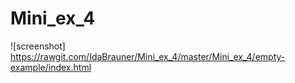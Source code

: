 # Mini_ex_4
![screenshot]
https://rawgit.com/IdaBrauner/Mini_ex_4/master/Mini_ex_4/empty-example/index.html
